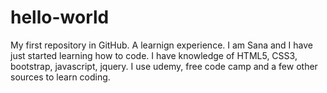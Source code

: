 # hello-world
My first repository in GitHub. A learnign experience. 
I am Sana and I have just started learning how to code. I have knowledge of HTML5, CSS3, bootstrap, javascript, jquery. 
I use udemy, free code camp and a few other sources to learn coding. 
